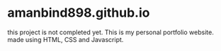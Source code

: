 # amanbind898.github.io
this project is not completed yet.
This is my personal portfolio website.
made using HTML, CSS and Javascript.
